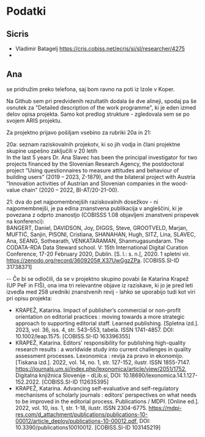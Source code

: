# Podatki

## Sicris

- Vladimir Batagelj  https://cris.cobiss.net/ecris/si/sl/researcher/4275
- 

## Ana
se pridružim preko telefona, saj bom ravno na poti iz Izole v Koper.

Na Github sem pri predvidenih rezultatih dodala še dve alineji, spodaj pa še osnutek za "Detailed description of the work programme", ki je eden izmed delov opisa projekta. Samo kot predlog strukture - zgledovala sem se po svojem ARIS projektu.

Za projektno prijavo pošiljam vsebino za rubriki 20a in 21:

20a: seznam raziskovalnih projekotv, ki so jih vodja in člani projektne skupine uspešno zaključili v 20 letih<br />
In the last 5 years Dr. Ana Slavec has been the principal investigator for two projects financed by the Slovenian Research Agency, the postdoctoral project “Using questionnaires to measure attitudes and behaviour of building users” (2019 – 2023, Z-1879), and the bilateral project with Austria “Innovation activities of Austrian and Slovenian companies in the wood-value chain” (2020 – 2022, BI-AT/20-21-00).

21: dva do pet najpomembnejših raziskovalnih dosežkov - ni najpomembnejši, je pa edina znanstvena publikacija v angleščini, ki je povezana z odprto znanostjo (COBISSS 1.08 objavljeni znanstveni prispevek na konferenci):<br />
BANGERT, Daniel, DAVIDSON, Joy, DIGGS, Steve, GROOTVELD, Marjan, MUFTIĆ, Sanjin, PISONI, Cristiana, SHANAHAN, Hugh, SITZ, Lina, SLAVEC, Ana, SEANG, Sothearath, VENKATARAMAN, Shanmugasundaram. The CODATA-RDA Data Steward school. V: 15th International Digital Curation Conference, 17-20 February 2020, Dublin. [S. l.: s. n.[, 2020. 1 spletni vir. https://zenodo.org/record/3609205#.X37UwGgzZPa. [COBISS.SI-ID 31738371]

--
Če bi se odločili, da se v projektno skupino povabi še Katarina Krapež (UP PeF in FIŠ), ona ima tri relevantne objave iz raziskave, ki jo je pred leti izvedla med 258 uredniki znanstvenih revij - lahko se uporabijo tudi kot viri pri opisu projekta:
-  KRAPEŽ, Katarina. Impact of publisher’s commercial or non-profit orientation on editorial practices : moving towards a more strategic approach to supporting editorial staff. Learned publishing. [Spletna izd.]. 2023, vol. 36, iss. 4, str. 543–553, tabela. ISSN 1741-4857. DOI: 10.1002/leap.1575. [COBISS.SI-ID 163396355]
- KRAPEŽ, Katarina. Editors' responsibility for publishing high-quality research results : a worldwide study into current challenges in quality assessment processes. Lexonomica : revija za pravo in ekonomijo. [Tiskana izd.]. 2022, vol. 14, no. 1, str. 127-152, ilustr. ISSN 1855-7147. https://journals.um.si/index.php/lexonomica/article/view/2051/1752, Digitalna knjižnica Slovenije - dLib.si, DOI: 10.18690/lexonomica.14.1.127-152.2022. [COBISS.SI-ID 112635395]
- KRAPEŽ, Katarina. Advancing self-evaluative and self-regulatory mechanisms of scholarly journals : editors’ perspectives on what needs to be improved in the editorial process. Publications / MDPI. [Online ed.]. 2022, vol. 10, iss. 1, str. 1-18, ilustr. ISSN 2304-6775. https://mdpi-res.com/d_attachment/publications/publications-10-00012/article_deploy/publications-10-00012.pdf, DOI: 10.3390/publications10010012. [COBISS.SI-ID 103145219]

